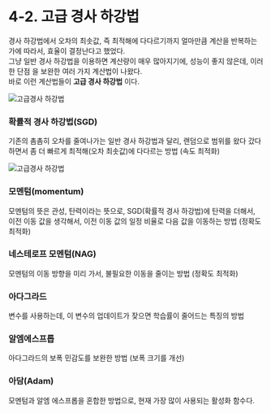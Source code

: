 # 4-2. 고급 경사 하강법

경사 하강법에서 오차의 최솟값, 즉 최적해에 다다르기까지 얼마만큼 계산을 반복하는 가에 따라서, 효율이 결정난다고 했었다.   
그냥 일반 경사 하강법을 이용하면 계산량이 매우 많아지기에, 성능이 좋지 않은데, 이러한 단점 을 보완한 여러 가지 계산법이 나왔다.   
바로 이런 계산법들이 **고급 경사 하강법** 이다.

![고급경사 하강법]()

### 확률적 경사 하강법(SGD)
기존의 촘촘히 오차를 줄여나가는 일반 경사 하강법과 달리, 랜덤으로 범위를 왔다 갔다 하면서 좀 더 빠르게 최적해(오차 최솟값)에 다다르는 방법 (속도 최적화)

![고급경사 하강법]()

### 모멘텀(momentum)
모멘텀의 뜻은 관성, 탄력이라는 뜻으로, SGD(확률적 경사 하강법)에 탄력을 더해서,  
이전 이동 값을 생각해서, 이전 이동 값의 일정 비율로 다음 값을 이동하는 방법 (정확도 최적화)
### 네스테로프 모멘텀(NAG)
모멘텀의 이동 방향을 미리 가서, 불필요한 이동을 줄이는 방법 (정확도 최적화)
### 아다그라드
변수를 사용하는데, 이 변수의 업데이트가 잦으면 학습률이 줄어드는 특징의 방법
### 알엠에스프롭
아다그라드의 보폭 민감도를 보완한 방법 (보폭 크기를 개선)
### 아담(Adam)
모멘텀과 알엠 에스프롭을 혼합한 방법으로, 현재 가장 많이 사용되는 활성화 함수다.
